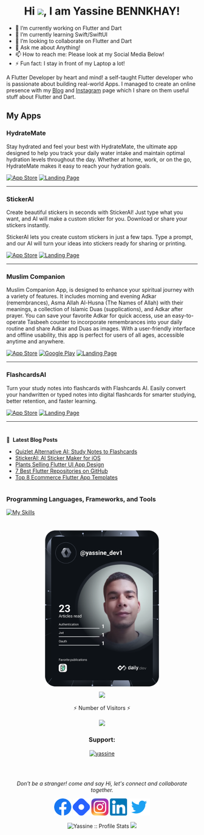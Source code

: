 

<h1 align="center">Hi <img src="https://raw.githubusercontent.com/MartinHeinz/MartinHeinz/master/wave.gif" width="30px">, I am Yassine BENNKHAY!</h1>

  - 🔭 I’m currently working on Flutter and Dart
- 🌱 I’m currently learning Swift/SwiftUI
- 👯 I’m looking to collaborate on Flutter and Dart
- 💬 Ask me about Anything!
- 📫 How to reach me: Please look at my Social Media Below!
- ⚡ Fun fact: I stay in front of my Laptop a lot!

A Flutter Developer by heart and mind! a self-taught Flutter developer who is passionate about building real-world Apps.
 I managed to create an online presence with my [Blog](https://yassinebenkhay.com) and [Instagram](https://www.instagram.com/yassine_dev1/) page which I share on them useful stuff about Flutter and Dart.
<!--  <img align="right" alt="Coding" width="400" src="https://docs.flutter.dev/assets/images/dash/Dashatars.png"> -->
<!--  <a href="https://app.daily.dev/yassine_dev1"><img src="https://github.com/yassine-bennkhay/yassine-bennkhay/blob/main/devcard.svg" width="300" align="right" alt="Yassin BENNKHAY's Dev Card"/></a> -->
## My Apps


### HydrateMate
<p>
  Stay hydrated and feel your best with HydrateMate, the ultimate app designed to help you track your daily water intake and maintain optimal hydration levels throughout the day. Whether at home, work, or on the go, HydrateMate makes it easy to reach your hydration goals.
</p>
<!--  <a href="#" target="_blank"><img alt="Google Play" src="https://img.shields.io/badge/Get%20it%20on%20google%20play-blue.svg?style=for-the-badge&logo=google-play" /></a>  -->

<a href="https://apps.apple.com/us/app/hydratemate-water-reminder/id6698897670" target="_blank"><img alt="App Store" src="https://img.shields.io/badge/Get%20it%20on%20app%20store-black.svg?style=for-the-badge&logo=app-store&logoColor=white" /></a>
<a href="https://hydratemate.yassinebenkhay.com" target="_blank"><img alt="Landing Page" src="https://img.shields.io/badge/Landing%20Page-blue.svg?style=for-the-badge&logo=internet-explorer" /></a>
</p>

<hr>

### StickerAI
<p>
  Create beautiful stickers in seconds with StickerAI! Just type what you want, and AI will make a custom sticker for you. Download or share your stickers instantly.


StickerAI lets you create custom stickers in just a few taps. Type a prompt, and our AI will turn your ideas into stickers ready for sharing or printing.
</p>
<!--  <a href="#" target="_blank"><img alt="Google Play" src="https://img.shields.io/badge/Get%20it%20on%20google%20play-blue.svg?style=for-the-badge&logo=google-play" /></a>  -->

<a href="https://apps.apple.com/us/app/stickerai-ai-sticker-maker/id6736551965" target="_blank"><img alt="App Store" src="https://img.shields.io/badge/Get%20it%20on%20app%20store-black.svg?style=for-the-badge&logo=app-store&logoColor=white" /></a>
<a href="https://stickerai.yassinebenkhay.com" target="_blank"><img alt="Landing Page" src="https://img.shields.io/badge/Landing%20Page-blue.svg?style=for-the-badge&logo=internet-explorer" /></a>

</p>

<hr>

### Muslim Companion
<p>
Muslim Companion App, is designed to enhance your spiritual journey with a variety of features. It includes morning and evening Adkar (remembrances), Asma Allah Al-Husna (The Names of Allah) with their meanings, a collection of Islamic Duas (supplications), and Adkar after prayer. You can save your favorite Adkar for quick access, use an easy-to-operate Tasbeeh counter to incorporate remembrances into your daily routine and share Adkar and Duas as images. With a user-friendly interface and offline usability, this app is perfect for users of all ages, accessible anytime and anywhere.
</p>
<!--  <a href="#" target="_blank"><img alt="Google Play" src="https://img.shields.io/badge/Get%20it%20on%20google%20play-blue.svg?style=for-the-badge&logo=google-play" /></a>  -->

<a href="https://apps.apple.com/us/app/%D8%B1%D9%81%D9%8A%D9%82-%D8%A7%D9%84%D9%85%D8%B3%D9%84%D9%85-%D8%A3%D8%AF%D8%B9%D9%8A%D8%A9-%D9%88%D8%A3%D8%B0%D9%83%D8%A7%D8%B1/id6737455413" target="_blank"><img alt="App Store" src="https://img.shields.io/badge/Get%20it%20on%20app%20store-black.svg?style=for-the-badge&logo=app-store&logoColor=white" /></a>
<a href="https://play.google.com/store/apps/details?id=com.yassinebenkhay.muslimcompanion" target="_blank"><img alt="Google Play" src="https://img.shields.io/badge/Get%20it%20on%20google%20play-black.svg?style=for-the-badge&logo=google-play&logoColor=white" /></a>
<a href="https://muslimcompanion.yassinebenkhay.com" target="_blank"><img alt="Landing Page" src="https://img.shields.io/badge/Landing%20Page-blue.svg?style=for-the-badge&logo=internet-explorer" /></a>

</p>
<hr>

### FlashcardsAI
<p>
  Turn your study notes into flashcards with Flashcards AI. Easily convert your handwritten or typed notes into digital flashcards for smarter studying, better retention, and faster learning.
</p>
<!--  <a href="#" target="_blank"><img alt="Google Play" src="https://img.shields.io/badge/Get%20it%20on%20google%20play-blue.svg?style=for-the-badge&logo=google-play" /></a>  -->

<a href="https://apps.apple.com/us/app/flashcards-ai-easy-flashcards/id6738055670" target="_blank"><img alt="App Store" src="https://img.shields.io/badge/Get%20it%20on%20app%20store-black.svg?style=for-the-badge&logo=app-store&logoColor=white" /></a>
<a href="https://flashcardsai.yassinebenkhay.com/" target="_blank"><img alt="Landing Page" src="https://img.shields.io/badge/Landing%20Page-blue.svg?style=for-the-badge&logo=internet-explorer" /></a>

</p>

<hr>

#
📕 &nbsp;**Latest Blog Posts**
<!-- BLOG-POST-LIST:START -->
- [Quizlet Alternative AI: Study Notes to Flashcards](https://yassinebenkhay.com/quizlet-alternative-ai/?utm_source=rss&utm_medium=rss&utm_campaign=quizlet-alternative-ai)
- [StickerAI: AI Sticker Maker for iOS](https://yassinebenkhay.com/ai-sticker-maker-for-ios/?utm_source=rss&utm_medium=rss&utm_campaign=ai-sticker-maker-for-ios)
- [Plants Selling Flutter UI App Design](https://yassinebenkhay.com/plants-selling-flutter-ui-app-design/?utm_source=rss&utm_medium=rss&utm_campaign=plants-selling-flutter-ui-app-design)
- [7 Best Flutter Repositories on GitHub](https://yassinebenkhay.com/7-best-flutter-repositories-on-github/?utm_source=rss&utm_medium=rss&utm_campaign=7-best-flutter-repositories-on-github)
- [Top 8 Ecommerce Flutter App Templates](https://yassinebenkhay.com/top-8-ecommerce-flutter-app-templates/?utm_source=rss&utm_medium=rss&utm_campaign=top-8-ecommerce-flutter-app-templates)
<!-- BLOG-POST-LIST:END -->
#
### Programming Languages, Frameworks, and Tools

[![My Skills](https://skillicons.dev/icons?i=flutter,dart,nodejs,firebase,php,react,java,c,cpp,html,css,javascript,git,github,androidstudio,vscode,ps,ai&&perline=9&theme=light)](https://skillicons.dev)
#
<p align="center">
<a href="https://app.daily.dev/yassine_dev1"><img src="https://github.com/yassine-bennkhay/yassine-bennkhay/blob/main/devcard.svg" width="300" align="center" alt="Yassin BENNKHAY's Dev Card"/></a>
</p>

<!-- <p align="center">
<h1> &#x1f4c8; My GitHub Stats</h1>
</p> -->

<p align="center">
<img height="300px" src="https://github-readme-stats.vercel.app/api/top-langs/?username=yassine-bennkhay&theme=radical">
</p>

<p align="center">
  ⚡ Number of Visitors ⚡<br>
  <br><img src="https://profile-counter.glitch.me/yassine-bennkhay/count.svg" />
</p>
<p align="center">
<h3 align="center">Support:</h3>
<p align="center"><a href="https://www.buymeacoffee.com/yassinedev"> <img align="center" src="https://cdn.buymeacoffee.com/buttons/v2/default-yellow.png" height="50" width="210" alt="yassine" /></a></p><br><br>
</p>
<p align="center">
  <i> Don't be a stranger! come and say Hi, let's connect and collaborate together.</i>

  <p align="center">
    <a target= "_blank" href="https://www.facebook.com/profile.php?id=100006392266503" alt="Facebook"><img height='45' src="https://github.com/yassine-bennkhay/yassine-bennkhay/blob/main/icons/facebook_icon.png"></a>
    <a target= "_blank" href="https://hashnode.com/@yassine-bennkhay" alt="Hashnode"><img height='45' src="https://github.com/yassine-bennkhay/yassine-bennkhay/blob/main/icons/hashnode_icon.png"></a>
    <a target= "_blank" href="https://www.instagram.com/yassinebennkhay/" alt="Instagram"><img height='45' src="https://github.com/yassine-bennkhay/yassine-bennkhay/blob/main/icons/Instagram_icon.png"></a>
    <a target= "_blank" href="https://www.linkedin.com/in/yassine-bennkhay-0b73411b4/" alt="LinkedIn"><img height='45' src="https://github.com/yassine-bennkhay/yassine-bennkhay/blob/main/icons/linkedin_icon.png"></a>
  <a target= "_blank" href="https://twitter.com/yassine_dev1" alt="twitter"><img height='45' src="https://github.com/yassine-bennkhay/yassine-bennkhay/blob/main/icons/Twitter.png"></a>
  
    
  </p>
  
</p>


<p  align="center">
<img src="https://github-readme-stats.vercel.app/api?username=yassine-bennkhay&show_icons=true&theme=synthwave" alt="Yassine :: Profile Stats" />

<img  width="400px" src="https://github-readme-streak-stats.herokuapp.com/?user=yassine-bennkhay&theme=radical">
</p>

